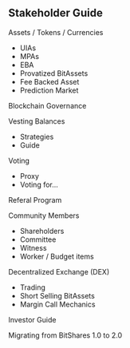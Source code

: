 ## Stakeholder Guide

Assets / Tokens / Currencies
- UIAs
- MPAs
- EBA
- Provatized BitAssets
- Fee Backed Asset
- Prediction Market

Blockchain Governance

Vesting Balances
- Strategies
- Guide

Voting
- Proxy
- Voting for...

Referal Program


Community Members
- Shareholders
- Committee
- Witness
- Worker / Budget items

Decentralized Exchange (DEX)
- Trading
- Short Selling BitAssets
- Margin Call Mechanics

Investor Guide

Migrating from BitShares 1.0 to 2.0


